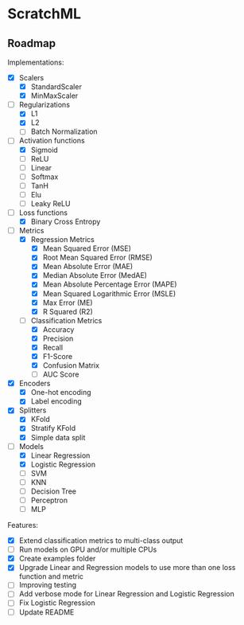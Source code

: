 # ScratchML

## Roadmap

Implementations:

- [x] Scalers
    - [x] StandardScaler
    - [x] MinMaxScaler
- [ ] Regularizations
    - [x] L1
    - [x] L2
    - [ ] Batch Normalization
- [ ] Activation functions
    - [x] Sigmoid
    - [ ] ReLU
    - [ ] Linear
    - [ ] Softmax
    - [ ] TanH
    - [ ] Elu
    - [ ] Leaky ReLU
- [ ] Loss functions
    - [x] Binary Cross Entropy
- [ ] Metrics
    - [x] Regression Metrics
        - [x] Mean Squared Error (MSE)
        - [x] Root Mean Squared Error (RMSE)
        - [x] Mean Absolute Error (MAE)
        - [x] Median Absolute Error (MedAE)
        - [x] Mean Absolute Percentage Error (MAPE)
        - [x] Mean Squared Logarithmic Error (MSLE)
        - [x] Max Error (ME)
        - [x] R Squared (R2)
    - [ ] Classification Metrics
        - [x] Accuracy
        - [x] Precision
        - [x] Recall
        - [x] F1-Score
        - [X] Confusion Matrix
        - [ ] AUC Score
- [X] Encoders
    - [X] One-hot encoding
    - [X] Label encoding
- [X] Splitters
    - [X] KFold
    - [X] Stratify KFold
    - [X] Simple data split
- [ ] Models
    - [x] Linear Regression
    - [x] Logistic Regression
    - [ ] SVM
    - [ ] KNN
    - [ ] Decision Tree
    - [ ] Perceptron
    - [ ] MLP

Features:

- [X] Extend classification metrics to multi-class output
- [ ] Run models on GPU and/or multiple CPUs
- [X] Create examples folder
- [X] Upgrade Linear and Regression models to use more than one loss function and metric
- [ ] Improving testing
- [ ] Add verbose mode for Linear Regression and Logistic Regression
- [ ] Fix Logistic Regression
- [ ] Update README